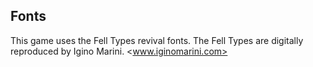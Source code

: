 ## Fonts

This game uses the Fell Types revival fonts.
The Fell Types are digitally reproduced by Igino Marini. <www.iginomarini.com>


